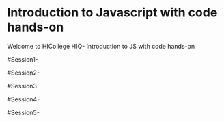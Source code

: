 # Introduction to Javascript with code hands-on
Welcome to HICollege HIQ- Introduction to JS with code hands-on

#Session1-

#Session2-

#Session3-  

#Session4-  

#Session5-  
